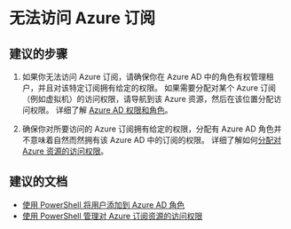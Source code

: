 <properties
    pageTitle="I can’t access an Azure subscription"
    description="Azure Active Directory 域疑难解答"
    service="microsoft.aad"
    resource="Microsoft_AAD_IAM"
    authors="ElizavetaKuzmenko"
    displayOrder="4292"
    selfHelpType="resource"
    supportTopicIds=""
    resourceTags="userandgroups_overview,userandgroups_user"
    productPesIds=""
    cloudEnvironments="public"
    />


# <a name="i-cant-access-an-azure-subscription"></a>无法访问 Azure 订阅

## <a name="recommended-steps"></a>**建议的步骤**

1. 如果你无法访问 Azure 订阅，请确保你在 Azure AD 中的角色有权管理租户，并且对该特定订阅拥有给定的权限。 如果需要分配对某个 Azure 订阅（例如虚拟机）的访问权限，请导航到该 Azure 资源，然后在该位置分配访问权限。 详细了解 [Azure AD 权限和角色](https://docs.microsoft.com/azure/active-directory/active-directory-assign-admin-roles-azure-portal#administrator-permissions)。

2. 确保你对所要访问的 Azure 订阅拥有给定的权限，分配有 Azure AD 角色并不意味着自然而然拥有该 Azure AD 中的订阅的权限。  详细了解如何[分配对 Azure 资源的访问权限](https://docs.microsoft.com/azure/active-directory/role-based-access-control-configure#add-access)。

## <a name="recommended-documents"></a>**建议的文档**

* [使用 PowerShell 将用户添加到 Azure AD 角色](https://docs.microsoft.com/powershell/azuread/v2/add-azureaddirectoryrolemember)
* [使用 PowerShell 管理对 Azure 订阅资源的访问权限](https://docs.microsoft.com/azure/active-directory/role-based-access-control-manage-access-powershell)


